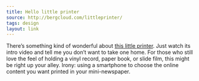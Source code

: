 ```yaml
---
title: Hello little printer
source: http://bergcloud.com/littleprinter/
tags: design
layout: link
---
```


There’s something kind of wonderful about [this little printer][1]. Just watch its intro video and tell me you don’t want to take one home. For those who still love the feel of holding a vinyl record, paper book, or slide film, this might be right up your alley. Irony: using a smartphone to choose the online content you want printed in your mini-newspaper.

[1]:http://bergcloud.com/littleprinter/
